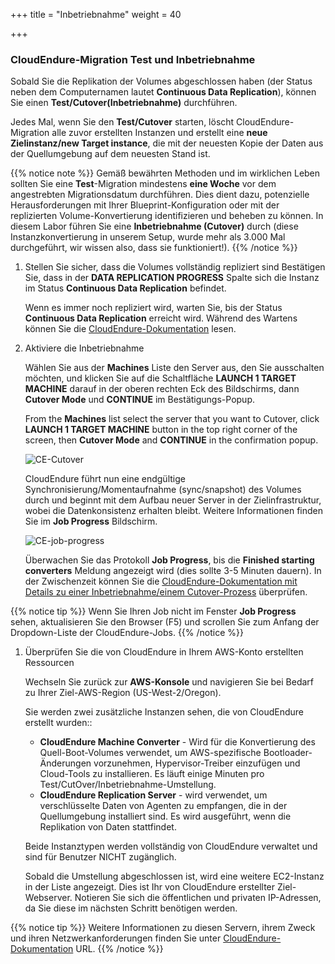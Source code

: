 +++
title = "Inbetriebnahme"
weight = 40

+++
### CloudEndure-Migration Test und Inbetriebnahme

Sobald Sie die Replikation der Volumes abgeschlossen haben (der Status neben dem Computernamen lautet 
**Continuous Data Replication**), können Sie einen **Test/Cutover(Inbetriebnahme)** durchführen.

Jedes Mal, wenn Sie den **Test/Cutover** starten, löscht CloudEndure-Migration alle zuvor 
erstellten Instanzen und erstellt eine **neue Zielinstanz/new Target instance**, 
die mit der neuesten Kopie der Daten aus der Quellumgebung auf dem neuesten Stand ist.

{{% notice note %}}
Gemäß bewährten Methoden und im wirklichen Leben sollten Sie eine **Test**-Migration 
mindestens **eine Woche** vor dem angestrebten Migrationsdatum durchführen. 
Dies dient dazu, potenzielle Herausforderungen mit Ihrer Blueprint-Konfiguration 
oder mit der replizierten Volume-Konvertierung identifizieren und beheben zu können.
In diesem Labor führen Sie eine **Inbetriebnahme (Cutover)** durch 
(diese Instanzkonvertierung in unserem Setup, wurde mehr als 3.000 Mal durchgeführt, 
wir wissen also, dass sie funktioniert!).
{{% /notice %}}


1. Stellen Sie sicher, dass die Volumes vollständig repliziert sind
    Bestätigen Sie, dass in der **DATA REPLICATION PROGRESS** Spalte sich die Instanz im Status **Continuous Data Replication** befindet.

    Wenn es immer noch repliziert wird, warten Sie, bis der Status **Continuous Data Replication** erreicht wird. 
    Während des Wartens können Sie die <a href="https://docs.cloudendure.com/" target="_blank" rel="noopener noreferrer">CloudEndure-Dokumentation</a> lesen.

2. Aktiviere die Inbetriebnahme

    Wählen Sie aus der **Machines** Liste den Server aus, den Sie ausschalten möchten, 
    und klicken Sie auf die Schaltfläche **LAUNCH 1 TARGET MACHINE** darauf in der oberen 
    rechten Eck des Bildschirms, dann **Cutover Mode** und **CONTINUE** im Bestätigungs-Popup.
  
    From the **Machines** list select the server that you want to Cutover, click **LAUNCH 1 TARGET MACHINE** button 
    in the top right corner of the screen, then **Cutover Mode** and **CONTINUE** in the confirmation popup.
    
    ![CE-Cutover](/ce/CE-Cutover.png)

    CloudEndure führt nun eine endgültige Synchronisierung/Momentaufnahme (sync/snapshot) des Volumes durch 
    und beginnt mit dem Aufbau neuer Server in der Zielinfrastruktur, wobei die Datenkonsistenz erhalten bleibt. 
    Weitere Informationen finden Sie im **Job Progress** Bildschirm.

    ![CE-job-progress](/ce/CE-job-progress.png)

    Überwachen Sie das Protokoll **Job Progress**, bis die **Finished starting converters** Meldung angezeigt wird 
    (dies sollte 3-5 Minuten dauern). 
    In der Zwischenzeit können Sie die <a href="https://docs.cloudendure.com/#Configuring_and_Running_Migration/Performing_a_Migration_Cutover/Performing_a_Migration_Cutover.htm" target="_blank" rel="noopener noreferrer">CloudEndure-Dokumentation mit Details zu einer Inbetriebnahme/einem Cutover-Prozess</a> 
    überprüfen.

{{% notice tip %}}
Wenn Sie Ihren Job nicht im Fenster **Job Progress** sehen, 
aktualisieren Sie den Browser (F5) und scrollen Sie zum Anfang der Dropdown-Liste der CloudEndure-Jobs.
{{% /notice %}}

1. Überprüfen Sie die von CloudEndure in Ihrem AWS-Konto erstellten Ressourcen
   
    Wechseln Sie zurück zur **AWS-Konsole** und navigieren Sie bei Bedarf zu Ihrer Ziel-AWS-Region (US-West-2/Oregon).
   
    Sie werden zwei zusätzliche Instanzen sehen, die von CloudEndure erstellt wurden::
    - **CloudEndure Machine Converter** - Wird für die Konvertierung des Quell-Boot-Volumes verwendet, 
    um AWS-spezifische Bootloader-Änderungen vorzunehmen, Hypervisor-Treiber einzufügen und Cloud-Tools zu installieren. 
    Es läuft einige Minuten pro Test/CutOver/Inbetriebnahme-Umstellung.
    - **CloudEndure Replication Server** - wird verwendet, um verschlüsselte Daten von Agenten zu empfangen, 
    die in der Quellumgebung installiert sind. Es wird ausgeführt, wenn die Replikation von Daten stattfindet. 

    Beide Instanztypen werden vollständig von CloudEndure verwaltet und sind für Benutzer NICHT zugänglich.

    Sobald die Umstellung abgeschlossen ist, wird eine weitere EC2-Instanz in der Liste angezeigt. 
    Dies ist Ihr von CloudEndure erstellter Ziel-Webserver. 
    Notieren Sie sich die öffentlichen und privaten IP-Adressen, da Sie diese im nächsten Schritt benötigen werden.

{{% notice tip %}}
Weitere Informationen zu diesen Servern, ihrem Zweck und ihren Netzwerkanforderungen 
finden Sie unter <a href="https://docs.cloudendure.com/#Preparing_Your_Environments/Network_Requirements/Network_Requirements.htm" target="_blank" rel="noopener noreferrer">CloudEndure-Dokumentation</a> URL.
{{% /notice %}}
